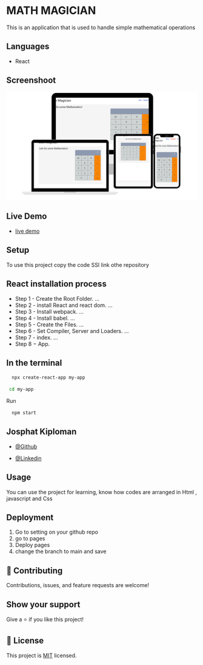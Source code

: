 # MATH MAGICIAN

This is an application that is used to handle simple mathematical operations

## Languages

- React

## Screenshoot
![magician calculator website](design.png)

## Live Demo
- [live demo](https://Josphat205.github.io/math-magician/)
## **Setup**   
To use this project copy the code SSl link othe repository<br />
## React installation process
- Step 1 - Create the Root Folder. ...
- Step 2 - install React and react dom. ...
- Step 3 - Install webpack. ...
- Step 4 - Install babel. ...
- Step 5 - Create the Files. ...
- Step 6 - Set Compiler, Server and Loaders. ...
- Step 7 - index. ...
- Step 8 − App.

## In the terminal

```bash
  npx create-react-app my-app
```
``` bash
 cd my-app
```
Run  
```bash
  npm start
```

## Josphat Kiploman

- [@Github](https://github.com/Josphat205)

- [@Linkedin](https://www.linkedin.com/in/josphat-kiploman-797430236/)

## **Usage**
You can use the project for learning, know how codes are arranged in Html , javascript and Css

## **Deployment**
1. Go to setting on your github repo
2. go to pages
3. Deploy pages
4. change the branch to main and save

## 🤝 Contributing

Contributions, issues, and feature requests are welcome!

## Show your support

Give a ⭐ if you like this project!

## 📝 License

This project is [MIT](./MIT.md) licensed.
